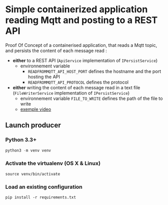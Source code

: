 
# Simple containerized application reading Mqtt and posting to a REST API

Proof Of Concept of a containerised application, that reads a Mqtt topic, and persists the content of each message read :

- **either** to a REST API (`ApiService` implementation of `IPersistService`)
  - environnement variable
    - `READFROMMQTT_API_HOST_PORT` defines the hostname and the port hosting the API
    - `READFROMMQTT_API_PROTOCOL` defines the protocol
- **either** writing the content of each message read in a text file (`FileWriterService` implementation of `IPersistService`)
  - environnement variable `FILE_TO_WRITE` defines the path of the file to write
  - [exemple video](./Documentation/images/Persist_to_file.webm)

## Launch producer

### Python 3.3+

```python
python3 -m venv venv
```

### Activate the virtualenv (OS X & Linux)

```
source venv/bin/activate
```

### Load an existing configuration

```
pip install -r requirements.txt
```
